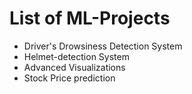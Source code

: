 # List of ML-Projects

- Driver's Drowsiness Detection System
- Helmet-detection System
- Advanced Visualizations
- Stock Price prediction
